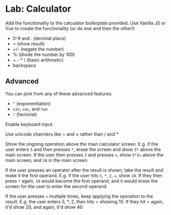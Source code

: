
# Lab: Calculator

Add the functionality to the calculator boilerplate provided. Use Vanilla JS or Vue to create the functionality (or do one and then the other!) 

- 0-9 and . (decimal place)
- = (show result)
- +/- (negate the number)
- % (divide the number by 100)
- \+ \- \* \\ (basic arithmetic)
- backspace

## Advanced

You can pick from any of these advanced features.

- `^` (exponentiation)
- `sin`, `cos`, and `tan`
- `!` (factorial)

Enable keyboard input.

Use unicode charcters like ÷ and × rather than / and *

Show the ongoing operation above the main calculator screen. E.g. if the user enters `5` and then presses `*`, erase the screen and show `5*` above the main screen. If the user then presses `2` and presses `=`, show `5*2=` above the main screen, and `10` in the main screen.

If the user presses an operator after the result is shown, take the result and make it the first operand. E.g. if the user hits `5`, `*`, `2`, `=`, show `10`. If they then press `*` again, `10` would become the first operand, and it would erase the screen for the user to enter the second operand.

If the user presses `=` multiple times, keep applying the operation to the result. E.g. the user enters 5, *, 2, then hits = showing 10. If they hit = again, it'd show 20, and again, it'd show 40.


